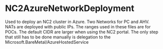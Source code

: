# NC2AzureNetworkDeployment
Used to deploy an NC2 cluster in Azure. Two Networks for PC and AHV. NATs are deployed with public IPs. 
The ranges used in these files are for POCs. The default CIDR are larger when using the NC2 portal.
The only step that still has to be done manually is delegation to the Microsoft.BareMetal/AzureHostedService
